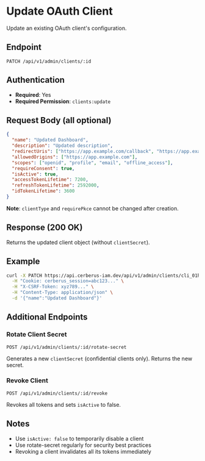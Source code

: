 # Update OAuth Client

Update an existing OAuth client's configuration.

## Endpoint

```
PATCH /api/v1/admin/clients/:id
```

## Authentication

- **Required**: Yes
- **Required Permission**: `clients:update`

## Request Body (all optional)

```json
{
  "name": "Updated Dashboard",
  "description": "Updated description",
  "redirectUris": ["https://app.example.com/callback", "https://app.example.com/callback2"],
  "allowedOrigins": ["https://app.example.com"],
  "scopes": ["openid", "profile", "email", "offline_access"],
  "requireConsent": true,
  "isActive": true,
  "accessTokenLifetime": 7200,
  "refreshTokenLifetime": 2592000,
  "idTokenLifetime": 3600
}
```

**Note**: `clientType` and `requirePkce` cannot be changed after creation.

## Response (200 OK)

Returns the updated client object (without `clientSecret`).

## Example

```bash
curl -X PATCH https://api.cerberus-iam.dev/api/v1/admin/clients/cli_01h2xz9k3m4n5p6q7r8s9t0v2e \
  -H "Cookie: cerberus_session=abc123..." \
  -H "X-CSRF-Token: xyz789..." \
  -H "Content-Type: application/json" \
  -d '{"name":"Updated Dashboard"}'
```

## Additional Endpoints

### Rotate Client Secret

```
POST /api/v1/admin/clients/:id/rotate-secret
```

Generates a new `clientSecret` (confidential clients only). Returns the new secret.

### Revoke Client

```
POST /api/v1/admin/clients/:id/revoke
```

Revokes all tokens and sets `isActive` to false.

## Notes

- Use `isActive: false` to temporarily disable a client
- Use rotate-secret regularly for security best practices
- Revoking a client invalidates all its tokens immediately
